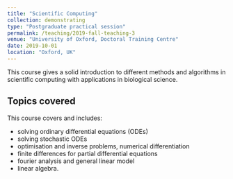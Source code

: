 ```yaml
---
title: "Scientific Computing"
collection: demonstrating
type: "Postgraduate practical session"
permalink: /teaching/2019-fall-teaching-3
venue: "University of Oxford, Doctoral Training Centre"
date: 2019-10-01
location: "Oxford, UK"
---
```


This course gives a solid introduction to different methods and algorithms in scientific computing with applications in biological science.

## Topics covered

This course covers and includes:
* solving ordinary differential equations (ODEs)
* solving stochastic ODEs
* optimisation and inverse problems, numerical differentiation
* finite differences for partial differential equations
* fourier analysis and general linear model
* linear algebra.
